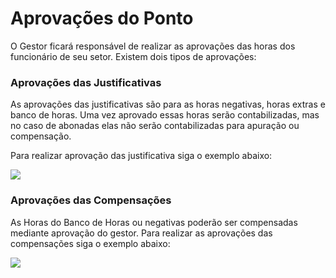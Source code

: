 # Aprovações do Ponto

O Gestor ficará responsável de realizar as aprovações das horas dos funcionário de seu setor. Existem dois tipos de aprovações:

### Aprovações das Justificativas

As aprovações das justificativas são para as horas negativas, horas extras e banco de horas. Uma vez aprovado essas horas serão contabilizadas, mas no caso de abonadas elas não serão contabilizadas para apuração ou compensação.

Para realizar aprovação das justificativa siga o exemplo abaixo:

![](/assets/manual/images/enviar-aprovacoes.gif)

### Aprovações das Compensações

As Horas do Banco de Horas ou negativas poderão ser compensadas mediante aprovação do gestor. Para realizar as aprovações das compensações siga o exemplo abaixo:

![](/assets/manual/images/enviar-aprovacoes-compensacoes.gif)



